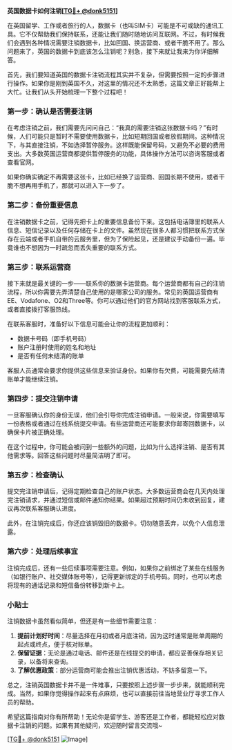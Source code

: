 **英国数据卡如何注销[[TG💪+ @donk5151](https://t.me/s/donk5151)]**

在英国留学、工作或者旅行的人，数据卡（也叫SIM卡）可能是不可或缺的通讯工具。它不仅帮助我们保持联系，还能让我们随时随地访问互联网。不过，有时候我们会遇到各种情况需要注销数据卡，比如回国、换运营商、或者干脆不用了。那么问题来了，英国的数据卡到底该怎么注销呢？别急，接下来就让我来为你详细解答。

首先，我们要知道英国的数据卡注销流程其实并不复杂，但需要按照一定的步骤进行操作。如果你是刚到英国不久，对这里的情况还不太熟悉，这篇文章正好能帮上大忙。让我们从头开始梳理一下整个过程吧！

### **第一步：确认是否需要注销**
在考虑注销之前，我们需要先问问自己：“我真的需要注销这张数据卡吗？”有时候，人们可能只是暂时不需要使用数据卡，比如短期回国或者放假期间。这种情况下，与其直接注销，不如选择暂停服务。这样既能保留号码，又避免不必要的费用支出。大多数英国运营商都提供暂停服务的功能，具体操作方法可以咨询客服或者查看官网。

如果你确实确定不再需要这张卡，比如已经换了运营商、回国长期不使用，或者干脆不想再用手机了，那就可以进入下一步了。

### **第二步：备份重要信息**
在注销数据卡之前，记得先把卡上的重要信息备份下来。这包括电话簿里的联系人信息、短信记录以及任何存储在卡上的文件。虽然现在很多人都习惯把联系方式保存在云端或者手机自带的云服务里，但为了保险起见，还是建议手动备份一遍。毕竟谁也不想因为一时疏忽而丢失重要的联系方式。

### **第三步：联系运营商**
接下来就是最关键的一步——联系你的数据卡运营商。每个运营商都有自己的注销流程，所以你需要先弄清楚自己使用的是哪家公司的服务。常见的英国运营商有EE、Vodafone、O2和Three等。你可以通过他们的官方网站找到客服联系方式，或者直接拨打客服热线。

在联系客服时，准备好以下信息可能会让你的流程更加顺利：
- 数据卡号码（即手机号码）
- 账户注册时使用的姓名和地址
- 是否有任何未结清的账单

客服人员通常会要求你提供这些信息来验证身份。如果你有欠费，可能需要先结清账单才能继续注销。

### **第四步：提交注销申请**
一旦客服确认你的身份无误，他们会引导你完成注销申请。一般来说，你需要填写一份表格或者通过在线系统提交申请。有些运营商还可能要求你邮寄回数据卡，以确保卡片被正确处理。

在这个过程中，你可能会被问到一些额外的问题，比如为什么选择注销、是否有其他需求等。回答这些问题时尽量简洁明了即可。

### **第五步：检查确认**
提交完注销申请后，记得定期检查自己的账户状态。大多数运营商会在几天内处理完注销请求，并通过短信或邮件通知你结果。如果超过预期时间仍未收到回复，建议再次联系客服确认进度。

此外，在注销完成后，你还应该销毁旧的数据卡。切勿随意丢弃，以免个人信息泄露。

### **第六步：处理后续事宜**
注销完成后，还有一些后续事项需要注意。例如，如果你之前绑定了某些在线服务（如银行账户、社交媒体账号等），记得更新绑定的手机号码。同时，也可以考虑将现有的通话记录和短信备份转移到新卡上。

### **小贴士**
注销数据卡虽然看似简单，但还是有一些细节需要注意：
1. **提前计划好时间**：尽量选择在月初或者月底注销，因为这时通常是账单周期的起点或终点，便于核对账单。
2. **保留证据**：无论是通过电话、邮件还是在线提交的申请，都应妥善保存相关记录，以备将来查询。
3. **了解优惠政策**：部分运营商可能会推出注销优惠活动，不妨多留意一下。

总之，注销英国数据卡并不是一件难事，只要按照上述步骤一步步来，就能顺利完成。当然，如果你觉得操作起来有点麻烦，也可以直接前往当地营业厅寻求工作人员的帮助。

希望这篇指南对你有所帮助！无论你是留学生、游客还是工作者，都能轻松应对数据卡注销的问题。如果有其他疑问，欢迎随时留言交流哦~ 

[[TG💪+ @donk5151](https://t.me/s/donk5151) ![Image](https://i.postimg.cc/rwNCRYN7/Snipaste-2025-04-30-17-27-05.png)]